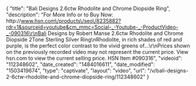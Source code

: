 {
    "title": "Bali Designs 2.6ctw Rhodolite and Chrome Diopside Ring",
    "description": "For More Info or to Buy Now: http:\/\/www.hsn.com\/products\/seo\/8235882?rdr=1&sourceid=youtube&cm_mmc=Social-_-Youtube-_-ProductVideo-_-090316\r\nBali Designs by Robert Manse 2.6ctw Rhodolite and Chrome Diopside 2Tone Sterling Silver Ring\nRhodolite, in rich shades of red and purple, is the perfect color contrast to the vivid greens of...\r\nPrices shown on the previously recorded video may not represent the current price.  View hsn.com to view the current selling price. HSN Item #090316",
    "videoid": "112348602",
    "date_created": "1484016611",
    "date_modified": "1503419674",
    "type": "captivate",
    "layout": "video",
    "url": "\/v\/bali-designs-2-6ctw-rhodolite-and-chrome-diopside-ring\/112348602"
}